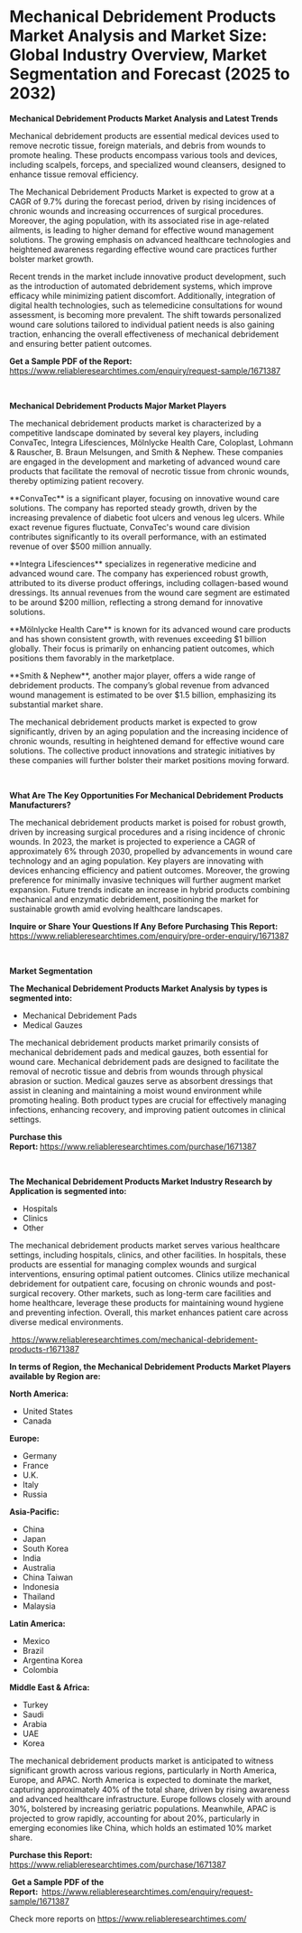 <p><h1>Mechanical Debridement Products Market Analysis and Market Size: Global Industry Overview, Market Segmentation and Forecast (2025 to 2032)</h1></p><p><strong>Mechanical Debridement Products Market Analysis and Latest Trends</strong></p>
<p><p>Mechanical debridement products are essential medical devices used to remove necrotic tissue, foreign materials, and debris from wounds to promote healing. These products encompass various tools and devices, including scalpels, forceps, and specialized wound cleansers, designed to enhance tissue removal efficiency.</p><p>The Mechanical Debridement Products Market is expected to grow at a CAGR of 9.7% during the forecast period, driven by rising incidences of chronic wounds and increasing occurrences of surgical procedures. Moreover, the aging population, with its associated rise in age-related ailments, is leading to higher demand for effective wound management solutions. The growing emphasis on advanced healthcare technologies and heightened awareness regarding effective wound care practices further bolster market growth.</p><p>Recent trends in the market include innovative product development, such as the introduction of automated debridement systems, which improve efficacy while minimizing patient discomfort. Additionally, integration of digital health technologies, such as telemedicine consultations for wound assessment, is becoming more prevalent. The shift towards personalized wound care solutions tailored to individual patient needs is also gaining traction, enhancing the overall effectiveness of mechanical debridement and ensuring better patient outcomes.</p></p>
<p><strong>Get a Sample PDF of the Report:&nbsp;</strong> <a href="https://www.reliableresearchtimes.com/enquiry/request-sample/1671387?utm_campaign=3326&utm_medium=2&utm_source=Github&utm_content=ia&utm_term=25032025&utm_id=mechanical-debridement-products">https://www.reliableresearchtimes.com/enquiry/request-sample/1671387</a></p>
<p>&nbsp;</p>
<p><strong>Mechanical Debridement Products Major Market Players</strong></p>
<p><p>The mechanical debridement products market is characterized by a competitive landscape dominated by several key players, including ConvaTec, Integra Lifesciences, Mölnlycke Health Care, Coloplast, Lohmann & Rauscher, B. Braun Melsungen, and Smith & Nephew. These companies are engaged in the development and marketing of advanced wound care products that facilitate the removal of necrotic tissue from chronic wounds, thereby optimizing patient recovery.</p><p>**ConvaTec** is a significant player, focusing on innovative wound care solutions. The company has reported steady growth, driven by the increasing prevalence of diabetic foot ulcers and venous leg ulcers. While exact revenue figures fluctuate, ConvaTec's wound care division contributes significantly to its overall performance, with an estimated revenue of over $500 million annually.</p><p>**Integra Lifesciences** specializes in regenerative medicine and advanced wound care. The company has experienced robust growth, attributed to its diverse product offerings, including collagen-based wound dressings. Its annual revenues from the wound care segment are estimated to be around $200 million, reflecting a strong demand for innovative solutions.</p><p>**Mölnlycke Health Care** is known for its advanced wound care products and has shown consistent growth, with revenues exceeding $1 billion globally. Their focus is primarily on enhancing patient outcomes, which positions them favorably in the marketplace.</p><p>**Smith & Nephew**, another major player, offers a wide range of debridement products. The company’s global revenue from advanced wound management is estimated to be over $1.5 billion, emphasizing its substantial market share.</p><p>The mechanical debridement products market is expected to grow significantly, driven by an aging population and the increasing incidence of chronic wounds, resulting in heightened demand for effective wound care solutions. The collective product innovations and strategic initiatives by these companies will further bolster their market positions moving forward.</p></p>
<p>&nbsp;</p>
<p><strong>What Are The Key Opportunities For Mechanical Debridement Products Manufacturers?</strong></p>
<p><p>The mechanical debridement products market is poised for robust growth, driven by increasing surgical procedures and a rising incidence of chronic wounds. In 2023, the market is projected to experience a CAGR of approximately 6% through 2030, propelled by advancements in wound care technology and an aging population. Key players are innovating with devices enhancing efficiency and patient outcomes. Moreover, the growing preference for minimally invasive techniques will further augment market expansion. Future trends indicate an increase in hybrid products combining mechanical and enzymatic debridement, positioning the market for sustainable growth amid evolving healthcare landscapes.</p></p>
<p><strong>Inquire or Share Your Questions If Any Before Purchasing This Report:</strong> <a href="https://www.reliableresearchtimes.com/enquiry/pre-order-enquiry/1671387?utm_campaign=3326&utm_medium=2&utm_source=Github&utm_content=ia&utm_term=25032025&utm_id=mechanical-debridement-products">https://www.reliableresearchtimes.com/enquiry/pre-order-enquiry/1671387</a></p>
<p>&nbsp;</p>
<p><strong>Market Segmentation</strong></p>
<p><strong>The Mechanical Debridement Products Market Analysis by types is segmented into:</strong></p>
<p><ul><li>Mechanical Debridement Pads</li><li>Medical Gauzes</li></ul></p>
<p><p>The mechanical debridement products market primarily consists of mechanical debridement pads and medical gauzes, both essential for wound care. Mechanical debridement pads are designed to facilitate the removal of necrotic tissue and debris from wounds through physical abrasion or suction. Medical gauzes serve as absorbent dressings that assist in cleaning and maintaining a moist wound environment while promoting healing. Both product types are crucial for effectively managing infections, enhancing recovery, and improving patient outcomes in clinical settings.</p></p>
<p><strong>Purchase this Report:&nbsp;</strong><a href="https://www.reliableresearchtimes.com/purchase/1671387?utm_campaign=3326&utm_medium=2&utm_source=Github&utm_content=ia&utm_term=25032025&utm_id=mechanical-debridement-products">https://www.reliableresearchtimes.com/purchase/1671387</a></p>
<p>&nbsp;</p>
<p><strong>The Mechanical Debridement Products Market Industry Research by Application is segmented into:</strong></p>
<p><ul><li>Hospitals</li><li>Clinics</li><li>Other</li></ul></p>
<p><p>The mechanical debridement products market serves various healthcare settings, including hospitals, clinics, and other facilities. In hospitals, these products are essential for managing complex wounds and surgical interventions, ensuring optimal patient outcomes. Clinics utilize mechanical debridement for outpatient care, focusing on chronic wounds and post-surgical recovery. Other markets, such as long-term care facilities and home healthcare, leverage these products for maintaining wound hygiene and preventing infection. Overall, this market enhances patient care across diverse medical environments.</p></p>
<p><a href="https://www.reliableresearchtimes.com/mechanical-debridement-products-r1671387?utm_campaign=3326&utm_medium=2&utm_source=Github&utm_content=ia&utm_term=25032025&utm_id=mechanical-debridement-products">&nbsp;https://www.reliableresearchtimes.com/mechanical-debridement-products-r1671387</a></p>
<p><strong>In terms of Region, the Mechanical Debridement Products Market Players available by Region are:</strong></p>
<p>
    <p> <strong> North America: </strong>
        <ul>
            <li>United States</li>
            <li>Canada</li>
        </ul>
        </p> 
    <p> <strong> Europe: </strong>
        <ul>
            <li>Germany</li>
            <li>France</li>
            <li>U.K.</li>
            <li>Italy</li>
            <li>Russia</li>
        </ul>
        </p> 
    <p> <strong> Asia-Pacific: </strong>
        <ul>
            <li>China</li>
            <li>Japan</li>
            <li>South Korea</li>
            <li>India</li>
            <li>Australia</li>
            <li>China Taiwan</li>
            <li>Indonesia</li>
            <li>Thailand</li>
            <li>Malaysia</li>
        </ul>
        </p> 
    <p> <strong> Latin America: </strong>
        <ul>
            <li>Mexico</li>
            <li>Brazil</li>
            <li>Argentina Korea</li>
            <li>Colombia</li>
        </ul>
        </p> 
    <p> <strong> Middle East & Africa: </strong>
        <ul>
            <li>Turkey</li>
            <li>Saudi</li>
            <li>Arabia</li>
            <li>UAE</li>
            <li>Korea</li>
        </ul>
    </p>
    </p>
<p><p>The mechanical debridement products market is anticipated to witness significant growth across various regions, particularly in North America, Europe, and APAC. North America is expected to dominate the market, capturing approximately 40% of the total share, driven by rising awareness and advanced healthcare infrastructure. Europe follows closely with around 30%, bolstered by increasing geriatric populations. Meanwhile, APAC is projected to grow rapidly, accounting for about 20%, particularly in emerging economies like China, which holds an estimated 10% market share.</p></p>
<p><strong>Purchase this Report: </strong><a href="https://www.reliableresearchtimes.com/purchase/1671387?utm_campaign=3326&utm_medium=2&utm_source=Github&utm_content=ia&utm_term=25032025&utm_id=mechanical-debridement-products">https://www.reliableresearchtimes.com/purchase/1671387</a></p>
<p>&nbsp;<strong>Get a Sample PDF of the Report:&nbsp;&nbsp;</strong><a href="https://www.reliableresearchtimes.com/enquiry/request-sample/1671387?utm_campaign=3326&utm_medium=2&utm_source=Github&utm_content=ia&utm_term=25032025&utm_id=mechanical-debridement-products">https://www.reliableresearchtimes.com/enquiry/request-sample/1671387</a></p>
<p><strong></strong></p>
<p>Check more reports on <a href="https://www.reliableresearchtimes.com/?utm_campaign=3326&utm_medium=2&utm_source=Github&utm_content=ia&utm_term=25032025&utm_id=mechanical-debridement-products">https://www.reliableresearchtimes.com/</a></p>